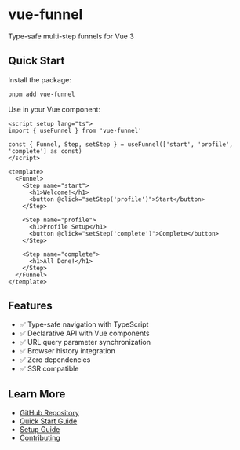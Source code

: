 # vue-funnel

Type-safe multi-step funnels for Vue 3

## Quick Start

Install the package:

```bash
pnpm add vue-funnel
```

Use in your Vue component:

```vue
<script setup lang="ts">
import { useFunnel } from 'vue-funnel'

const { Funnel, Step, setStep } = useFunnel(['start', 'profile', 'complete'] as const)
</script>

<template>
  <Funnel>
    <Step name="start">
      <h1>Welcome!</h1>
      <button @click="setStep('profile')">Start</button>
    </Step>

    <Step name="profile">
      <h1>Profile Setup</h1>
      <button @click="setStep('complete')">Complete</button>
    </Step>

    <Step name="complete">
      <h1>All Done!</h1>
    </Step>
  </Funnel>
</template>
```

## Features

- ✅ Type-safe navigation with TypeScript
- ✅ Declarative API with Vue components
- ✅ URL query parameter synchronization
- ✅ Browser history integration
- ✅ Zero dependencies
- ✅ SSR compatible

## Learn More

- [GitHub Repository](https://github.com/amondnet/vue-funnel)
- [Quick Start Guide](/QUICKSTART.md)
- [Setup Guide](/SETUP.md)
- [Contributing](/CONTRIBUTING.md)
